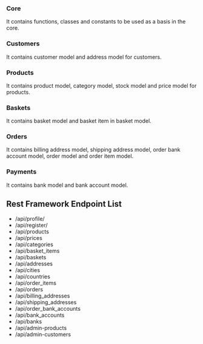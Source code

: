 ### Core

It contains functions, classes and constants to be used as a basis in the core.

### Customers

It contains customer model and address model for customers.

### Products

It contains product model, category model, stock model and price model for products.

### Baskets

It contains basket model and basket item in basket model.

### Orders

It contains billing address model, shipping address model, order bank account model, order model and order item model.

### Payments

It contains bank model and bank account model.

## Rest Framework Endpoint List

- /api/profile/
- /api/register/
- /api/products
- /api/prices
- /api/categories
- /api/basket_items
- /api/baskets
- /api/addresses
- /api/cities
- /api/countries
- /api/order_items
- /api/orders
- /api/billing_addresses
- /api/shipping_addresses
- /api/order_bank_accounts
- /api/bank_accounts
- /api/banks
- /api/admin-products
- /api/admin-customers